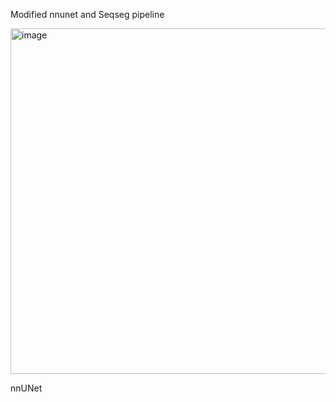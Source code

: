 Modified nnunet and Seqseg pipeline

<img width="988" height="553" alt="image" src="https://github.com/user-attachments/assets/65cb13ff-1cd0-4137-82da-50ef35202134" />


nnUNet 


